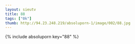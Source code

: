 ```yaml
--- 
layout: sieutv
title: 88
tags: ["0k"]
thumb: http://94.23.248.219/absoluporn-1/image/002/88.jpg
---
```

{% include absoluporn key="88" %} 
